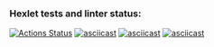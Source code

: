 ### Hexlet tests and linter status:
[![Actions Status](https://github.com/vitalychasovskih/python-project-49/actions/workflows/hexlet-check.yml/badge.svg)](https://github.com/vitalychasovskih/python-project-49/actions)
[![asciicast](https://asciinema.org/a/649144.svg)](https://asciinema.org/a/649144)
[![asciicast](https://asciinema.org/a/649145.svg)](https://asciinema.org/a/649145)
[![asciicast](https://asciinema.org/a/649151.svg)](https://asciinema.org/a/649151)